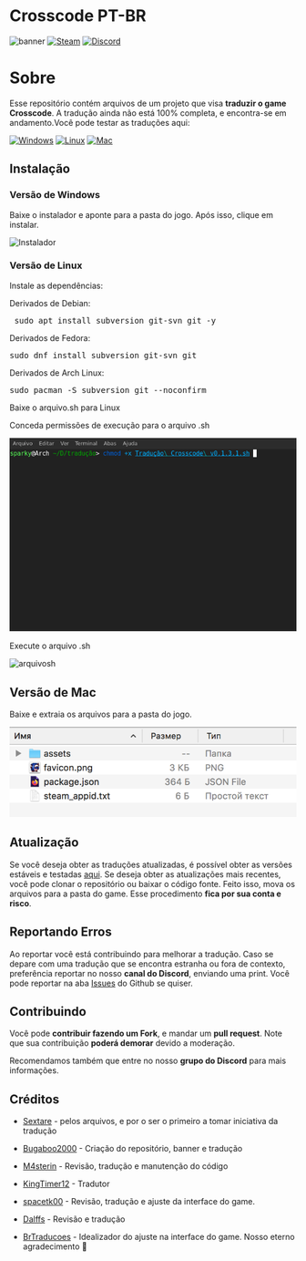 # Crosscode PT-BR
![banner](banner.png)
[![Steam](https://img.shields.io/static/v1?label=Steam&message=page&color=blue&logo=steam&style=flat-square)](https://store.steampowered.com/app/368340/CrossCode/) [![Discord](https://img.shields.io/discord/820853804572344381?style=flat-square&label=Discord&color=darkblue&logo=discord&style=flat-square)](https://discord.gg/dqWYEM8UJY)
# Sobre 

Esse repositório contém arquivos de um projeto que visa **traduzir o game Crosscode**. A tradução ainda não está 100% completa, e encontra-se em andamento.Você pode testar as traduções aqui:

[![Windows](https://img.shields.io/static/v1?label=Windows&message=version&color=blue&logo=windows&style=flat-square)](https://github.com/Bugaboo2000/Crosscode-Traducao/releases/download/0.1.3.1/Traducao_Crosscode_v0.1.3.1.exe) [![Linux](https://img.shields.io/static/v1?label=Linux&message=version&color=yellow&logo=linux&style=flat-square)](https://github.com/Bugaboo2000/Crosscode-Traducao/releases/download/0.1.3.1/Traducao_Crosscode_v0.1.3.1.linux.zip) [![Mac](https://img.shields.io/static/v1?label=MacOS&message=version&color=lightgrey&logo=apple&style=flat-square)](https://github.com/Bugaboo2000/Crosscode-Traducao/releases/download/0.1.3.1/Traducao_Crosscode_v0.1.3.1.linux.zip)

## Instalação

### Versão de Windows

Baixe o instalador e aponte para a pasta do jogo. Após isso, clique em instalar.

![Instalador](instalação.png)

### Versão de Linux

Instale as dependências:

Derivados de Debian:
<pre> sudo apt install subversion git-svn git -y</pre>

Derivados de Fedora:
<pre>sudo dnf install subversion git-svn git </pre>

Derivados de Arch Linux:

<pre>sudo pacman -S subversion git --noconfirm</pre>

Baixe o arquivo.sh para Linux

Conceda permissões de execução para o arquivo .sh

![chmodx](chmod.png)

Execute o arquivo .sh 

![arquivosh](instalador_linux.png)

## Versão de Mac

Baixe e extraia os arquivos para a pasta do jogo.

![mac](https://github.com/CCDirectLink/crosscode-ru/raw/master/docs/media/screenshots/game-directory-contents_macos.ru_RU.png)

## Atualização

Se você deseja obter as traduções atualizadas, é possível obter as versões estáveis e testadas [aqui](https://github.com/Bugaboo2000/Crosscode-Traducao/releases). Se deseja obter as atualizações mais recentes, você pode clonar o repositório ou baixar o código fonte. Feito isso, mova os arquivos para a pasta do game. Esse procedimento **fica por sua conta e risco**.

## Reportando Erros

Ao reportar você está contribuindo para melhorar a tradução. Caso se depare com uma tradução que se encontra estranha ou fora de contexto, preferência reportar no nosso **canal do Discord**, enviando uma print. Você pode reportar na aba [Issues](https://github.com/Bugaboo2000/Crosscode-Traducao/issues) do Github se quiser.

## Contribuindo 

Você pode **contribuir fazendo um Fork**, e mandar um **pull request**. Note que sua contribuição **poderá demorar** devido a moderação.

Recomendamos também que entre no nosso **grupo do Discord** para mais informações.


## Créditos

* [Sextare](https://www.youtube.com/watch?v=kyqA59m2WDI) - pelos arquivos, e por o ser o primeiro a tomar iniciativa da tradução

* [Bugaboo2000](https://github.com/Bugaboo2000) - Criação do repositório, banner e tradução

* [M4sterin](https://github.com/m4sterin) - Revisão, tradução e manutenção do código

* [KingTimer12](https://github.com/KingTimer12) - Tradutor

* [spacetk00](https://github.com/spacetk00) -  Revisão, tradução e ajuste da interface do game.

* [Dalffs](https://github.com/Dalffs) -  Revisão e tradução

* [BrTraducoes](https://github.com/brtraducoes) -  Idealizador do ajuste na interface do game. Nosso eterno agradecimento 💓
